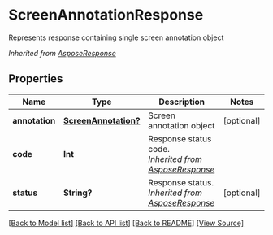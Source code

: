 ﻿# ScreenAnnotationResponse
Represents response containing single screen annotation object

*Inherited from [AsposeResponse](AsposeResponse.md)*
## Properties
Name | Type | Description | Notes
------------ | ------------- | ------------- | -------------
**annotation** | [**ScreenAnnotation?**](ScreenAnnotation.md) | Screen annotation object | [optional]
**code** | **Int** | Response status code.<br />*Inherited from [AsposeResponse](AsposeResponse.md)* | 
**status** | **String?** | Response status.<br />*Inherited from [AsposeResponse](AsposeResponse.md)* | [optional]

[[Back to Model list]](../README.md#documentation-for-models) [[Back to API list]](../README.md#documentation-for-api-endpoints) [[Back to README]](../README.md) [[View Source]](../AsposePdfCloud/Models/ScreenAnnotationResponse.swift)

